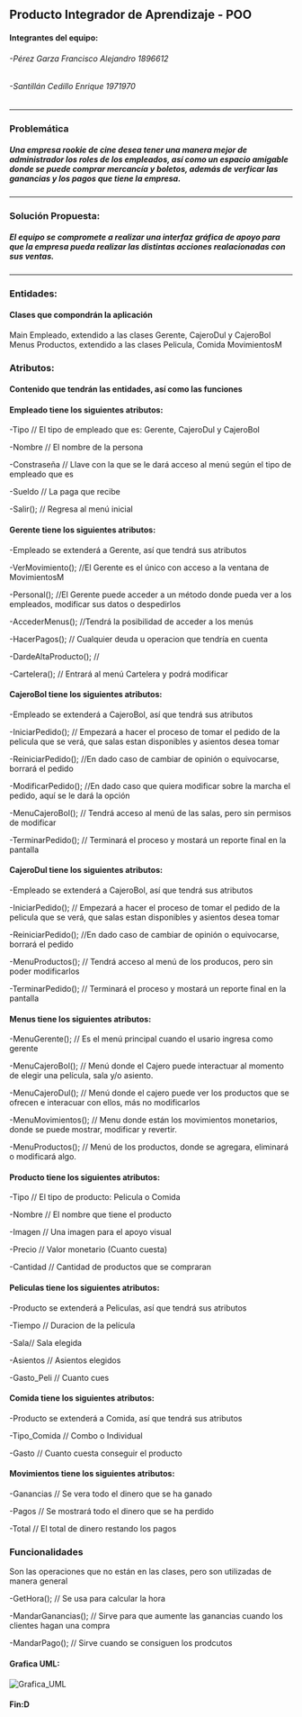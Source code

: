 ## Producto Integrador de Aprendizaje - POO
#### Integrantes del equipo: 
###### -Pérez Garza Francisco Alejandro 1896612
###### -Santillán Cedillo Enrique 1971970


------------

### **Problemática** 
##### Una empresa rookie de cine desea tener una manera mejor de administrador los roles de los empleados, así como un espacio amigable donde se puede comprar mercancía y boletos, además de verficar las ganancias y los pagos que tiene la empresa.
------------

### Solución Propuesta:
 
##### El equipo se compromete a realizar una interfaz gráfica de apoyo para que la empresa pueda realizar las distintas acciones realacionadas con sus ventas.

------------

### Entidades: 
#### Clases que compondrán la aplicación
Main
Empleado, extendido a las clases Gerente, CajeroDul y CajeroBol 
Menus
Productos, extendido a las clases Pelicula, Comida
MovimientosM

### Atributos: 
#### Contenido que tendrán las entidades, así como las funciones 
#### **Empleado** tiene los siguientes atributos: 
  
  -Tipo // El tipo de empleado que es: Gerente, CajeroDul y CajeroBol
  
  -Nombre // El nombre de la persona
  
  -Constraseña // Llave con la que se le dará acceso al menú según el tipo de empleado que es
  
  -Sueldo // La paga que recibe
  
  -Salir(); // Regresa al menú inicial
  
#### **Gerente** tiene los siguientes atributos:
-Empleado se extenderá a Gerente, así que tendrá sus atributos
  
  -VerMovimiento(); //El Gerente es el único con acceso a la ventana de MovimientosM
  
  -Personal(); //El Gerente puede acceder a un método donde pueda ver a los empleados, modificar sus datos o despedirlos
  
  -AccederMenus(); //Tendrá la posibilidad de acceder a los menús
  
  -HacerPagos(); // Cualquier deuda u operacion que tendría en cuenta
  
  -DardeAltaProducto(); // 
  
  -Cartelera(); // Entrará al menú Cartelera y podrá modificar 
  
#### **CajeroBol** tiene los siguientes atributos: 
  
  -Empleado se extenderá a CajeroBol, así que tendrá sus atributos 
  
  -IniciarPedido(); // Empezará a hacer el proceso de tomar el pedido de la pelicula que se verá, que salas estan disponibles y asientos desea tomar 
  
  -ReiniciarPedido(); //En dado caso de cambiar de opinión o equivocarse, borrará el pedido 
  
  -ModificarPedido(); //En dado caso que quiera modificar sobre la marcha el pedido, aquí se le dará la opción
  
  -MenuCajeroBol(); // Tendrá acceso al menú de las salas, pero sin permisos de modificar
  
  -TerminarPedido(); // Terminará el proceso y mostará un reporte final en la pantalla 
  
#### **CajeroDul** tiene los siguientes atributos: 
  
  -Empleado se extenderá a CajeroBol, así que tendrá sus atributos
  
  -IniciarPedido(); // Empezará a hacer el proceso de tomar el pedido de la pelicula que se verá, que salas estan disponibles y asientos desea tomar
  
  -ReiniciarPedido(); //En dado caso de cambiar de opinión o equivocarse, borrará el pedido
  
  -MenuProductos(); // Tendrá acceso al menú de los producos, pero sin poder modificarlos
  
  -TerminarPedido(); // Terminará el proceso y mostará un reporte final en la pantalla
  
 #### **Menus** tiene los siguientes atributos: 
 
 -MenuGerente(); // Es el menú principal cuando el usario ingresa como gerente
 
 -MenuCajeroBol(); //  Menú donde el Cajero puede interactuar al momento de elegir una película, sala y/o asiento.
 
 -MenuCajeroDul(); // Menú donde el cajero puede ver los productos que se ofrecen e interacuar con ellos, más no modificarlos
 
 -MenuMovimientos(); // Menu donde están los movimientos monetarios, donde se puede mostrar, modificar y revertir.
 
 -MenuProductos(); // Menú de los productos, donde se agregara, eliminará
 o modificará algo.
 
 #### **Producto** tiene los siguientes atributos: 
  
  -Tipo // El tipo de producto: Pelicula o Comida
  
  -Nombre // El nombre que tiene el producto
  
  -Imagen // Una imagen para el apoyo visual
  
  -Precio // Valor monetario (Cuanto cuesta)
  
  -Cantidad // Cantidad de productos que se compraran 
  
   #### **Peliculas** tiene los siguientes atributos: 
  -Producto se extenderá a Peliculas, así que tendrá sus atributos
  
  -Tiempo // Duracion de la película
  
  -Sala// Sala elegida
  
  -Asientos // Asientos elegidos 
  
  -Gasto_Peli // Cuanto cues
  
   #### **Comida** tiene los siguientes atributos: 
   -Producto se extenderá a Comida, así que tendrá sus atributos
   
  -Tipo_Comida // Combo o Individual
  
  -Gasto // Cuanto cuesta conseguir el producto
  
   #### **Movimientos** tiene los siguientes atributos: 
  
  -Ganancias // Se vera todo el dinero que se ha ganado
  
  -Pagos // Se mostrará todo el dinero que se ha perdido
  
  -Total // El total de dinero restando los pagos
  
  ### **Funcionalidades**
   Son las operaciones que no están en las clases, pero son utilizadas de manera general
   
   -GetHora(); // Se usa para calcular la hora
   
   -MandarGanancias(); // Sirve para que aumente las ganancias cuando los clientes hagan una compra
   
   -MandarPago(); // Sirve cuando se consiguen los prodcutos
   
   #### **Grafica UML**: 

![Grafica_UML](https://user-images.githubusercontent.com/89920305/131930294-af52c57b-5516-42ec-81d0-439b0bf01b89.jpg)

   
  
#### Fin:D
